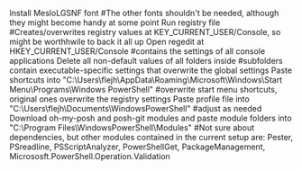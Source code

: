 Install MesloLGSNF font #The other fonts shouldn't be needed, although they might become handy at some point
Run registry file #Creates/overwrites registry values at KEY_CURRENT_USER/Console, so might be worthhwile to back it all up
Open regedit at HKEY_CURRENT_USER/Console #contains the settings of all console applications
Delete all non-default values of all folders inside #subfolders contain executable-specific settings that overwrite the global settings
Paste shortcuts into "C:\Users\flejh\AppData\Roaming\Microsoft\Windows\Start Menu\Programs\Windows PowerShell" #overwrite start menu shortcuts, original ones overwrite the registry settings
Paste profile file into "C:\Users\flejh\Documents\WindowsPowerShell" #adjust as needed
Download oh-my-posh and posh-git modules and paste module folders into "C:\Program Files\WindowsPowerShell\Modules" #Not sure about dependencies, but other modules contained in the current setup are: Pester, PSreadline, PSScriptAnalyzer, PowerShellGet, PackageManagement, Micrososft.PowerShell.Operation.Validation

